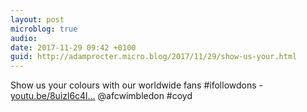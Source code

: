 ```yaml
---
layout: post
microblog: true
audio: 
date: 2017-11-29 09:42 +0100
guid: http://adamprocter.micro.blog/2017/11/29/show-us-your.html
---
```

Show us your colours with our worldwide fans #ifollowdons - [youtu.be/8uizl6c4l...](https://youtu.be/8uizl6c4lHs) @afcwimbledon #coyd
